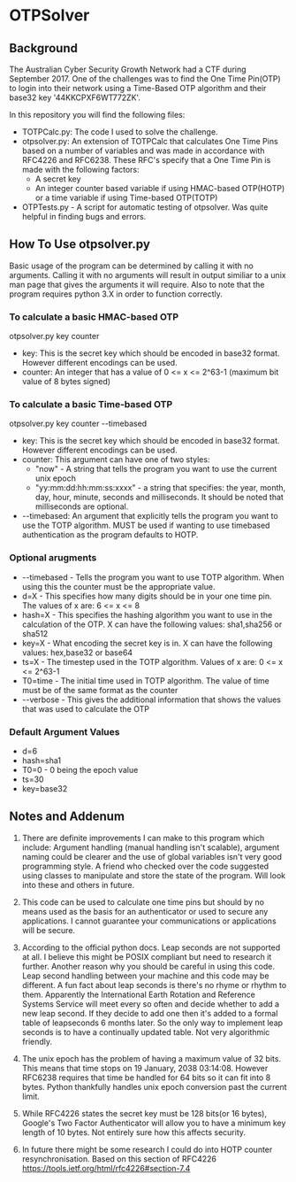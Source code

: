 # OTPSolver

## Background
The Australian Cyber Security Growth Network had a CTF during September 2017. 
One of the challenges was to find the One Time Pin(OTP) to login into their network using a Time-Based OTP algorithm and their base32 key '44KKCPXF6WT772ZK'.

In this repository you will find the following files:
* TOTPCalc.py: The code I used to solve the challenge.
* otpsolver.py: An extension of TOTPCalc that calculates One Time Pins based on a number of variables and was made in accordance with RFC4226 and RFC6238. These RFC's specify that a One Time Pin is made with the following factors: 
  * A secret key
  * An integer counter based variable if using HMAC-based OTP(HOTP) or a time variable if using Time-based OTP(TOTP) 
* OTPTests.py - A script for automatic testing of otpsolver. Was quite helpful in finding bugs and errors.

## How To Use otpsolver.py
Basic usage of the program can be determined by calling it with no arguments. Calling it with no arguments will result in output similiar to a unix man page that gives the arguments it will require. Also to note that the program requires python 3.X in order to function correctly.

### To calculate a basic HMAC-based OTP
otpsolver.py key counter
* key: This is the secret key which should be encoded in base32 format. However different encodings can be used.
* counter: An integer that has a value of 0 <= x <= 2^63-1 (maximum bit value of 8 bytes signed)

### To calculate a basic Time-based OTP
otpsolver.py key counter --timebased
* key: This is the secret key which should be encoded in base32 format. However different encodings can be used.
* counter: This argument can have one of two styles:
  * "now" - A string that tells the program you want to use the current unix epoch
  * "yy:mm:dd:hh:mm:ss:xxxx" - a string that specifies: the year, month, day, hour, minute, seconds and milliseconds. It should be noted that milliseconds are optional.
* --timebased: An argument that explicitly tells the program you want to use the TOTP algorithm. MUST be used if wanting to use timebased authentication as the program defaults to HOTP.

### Optional arugments
* --timebased - Tells the program you want to use TOTP algorithm. When using this the counter must be the appropriate value.
* d=X - This specifies how many digits should be in your one time pin. The values of x are: 6 <= x <= 8
* hash=X - This specifies the hashing algorithm you want to use in the calculation of the OTP. X can have the following values: sha1,sha256 or sha512
* key=X - What encoding the secret key is in. X can have the following values: hex,base32 or base64
* ts=X - The timestep used in the TOTP algorithm. Values of x are: 0 <= x <= 2^63-1 
* T0=time - The initial time used in TOTP algorithm. The value of time must be of the same format as the counter
* --verbose - This gives the additional information that shows the values that was used to calculate the OTP

### Default Argument Values
* d=6
* hash=sha1
* T0=0 - 0 being the epoch value
* ts=30
* key=base32




## Notes and Addenum
1. There are definite improvements I can make to this program which include: Argument handling (manual handling isn't scalable), argument naming could be clearer and the use of global variables isn't very good programming style. A friend who checked over the code suggested using classes to manipulate and store the state of the program. Will look into these and others in future.

2. This code can be used to calculate one time pins but should by no means used as the basis for an authenticator or used to secure  any applications. I cannot guarantee your communications or applications will be secure.

3. According to the official python docs. Leap seconds are not supported at all. I believe this might be POSIX compliant but need to research it further. Another reason why you should be careful in using this code. Leap second handling between your machine and this code may be different. A fun fact about leap seconds is there's no rhyme or rhythm to them. Apparently the  International Earth Rotation and Reference Systems Service will meet every so often and decide whether to add a new leap second. If they decide to add one then it's added to a formal table of leapseconds 6 months later. So the only way to implement leap seconds is to have a continually updated table. Not very algorithmic friendly.

4. The unix epoch has the problem of having a maximum value of 32 bits. This means that time stops on 19 January, 2038 03:14:08. However RFC6238 requires that time be handled for 64 bits so it can fit into 8 bytes. Python thankfully handles unix epoch conversion past the current limit.

5. While RFC4226 states the secret key must be 128 bits(or 16 bytes), Google's Two Factor Authenticator will allow you to have a minimum key length of 10 bytes. Not entirely sure how this affects security.  

6. In future there might be some research I could do into HOTP counter resynchronisation. Based on this section of RFC4226 https://tools.ietf.org/html/rfc4226#section-7.4
